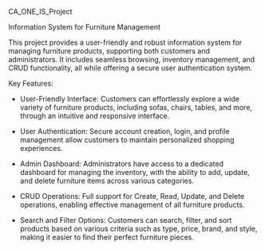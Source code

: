 CA_ONE_IS_Project

Information System for Furniture Management

This project provides a user-friendly and robust information system for managing furniture products, supporting both customers and administrators. It includes seamless browsing, inventory management, and CRUD functionality, all while offering a secure user authentication system.

Key Features:

- User-Friendly Interface: Customers can effortlessly explore a wide variety of furniture products, including sofas, chairs, tables, and more, through an intuitive and responsive interface.

- User Authentication: Secure account creation, login, and profile management allow customers to maintain personalized shopping experiences.

- Admin Dashboard: Administrators have access to a dedicated dashboard for managing the inventory, with the ability to add, update, and delete furniture items across various categories.

- CRUD Operations: Full support for Create, Read, Update, and Delete operations, enabling effective management of all furniture products.

- Search and Filter Options: Customers can search, filter, and sort products based on various criteria such as type, price, brand, and style, making it easier to find their perfect furniture pieces.
